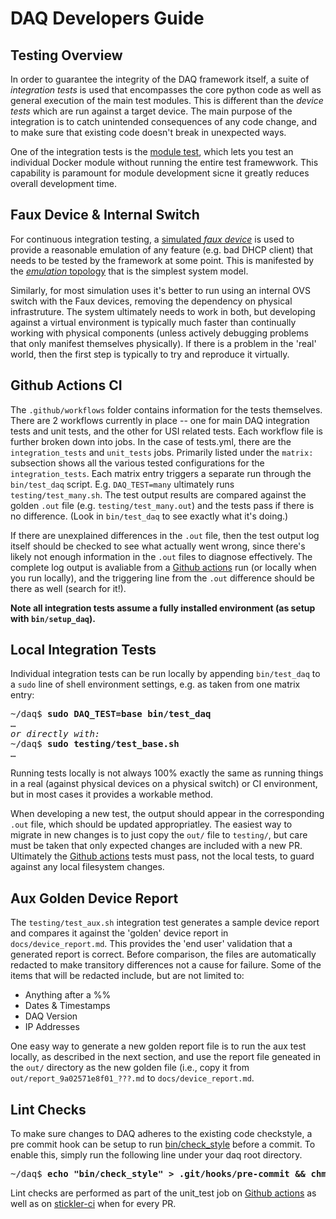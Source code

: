 # DAQ Developers Guide

## Testing Overview

In order to guarantee the integrity of the DAQ framework itself, a suite of
_integration tests_ is used that encompasses the core python code as well as general
execution of the main test modules. This is different than the _device tests_ which
are run against a target device. The main purpose of the integration is to catch
unintended consequences of any code change, and to make sure that existing code
doesn't break in unexpected ways.

One of the integration tests is the [module test](module_test.md), which lets you
test an individual Docker module without running the entire test framewwork. This
capability is paramount for module development sicne it greatly reduces overall
development time.

## Faux Device & Internal Switch

For continuous integration testing, a [simulated _faux device_](faux.md) is used
to provide a reasonable emulation of any feature (e.g. bad DHCP client)
that needs to be tested by the framework at some point. This is manifested
by the [_emulation_ topology](topologies.md) that is the simplest system model.

Similarly, for most simulation uses it's better to run using an internal OVS switch with
the Faux devices, removing the dependency on physical infrastruture. The system ultimately
needs to work in both, but developing against a virtual environment is typically much
faster than continually working with physical components (unless actively debugging
problems that only manifest themselves physically). If there is a problem in the 'real'
world, then the first step is typically to try and reproduce it virtually.

## Github Actions CI

The `.github/workflows` folder contains information for the tests themselves. There are 2 workflows currently in place -- one for main DAQ integration tests and unit tests, and the other for USI related tests. Each workflow file is further broken down into jobs. In the case of tests.yml, there are the `integration_tests` and `unit_tests` jobs. Primarily listed under the `matrix:` subsection shows all the various tested configurations for the `integration_tests`. Each matrix entry triggers a separate run through the `bin/test_daq` script. E.g. `DAQ_TEST=many`
ultimately runs `testing/test_many.sh`.  The test output results are compared against
the golden `.out` file (e.g. `testing/test_many.out`) and the tests pass if there
is no difference. (Look in `bin/test_daq` to see exactly what it's doing.)

If there are unexplained differences in the `.out` file, then the test output log
itself should be checked to see what actually went wrong, since there's likely
not enough information in the `.out` files to diagnose effectively. The complete
log output is avaliable from a [Github actions](https://github.com/faucetsdn/daq/actions) run (or locally when you run locally), and the triggering line from the `.out` difference should be there as well (search for it!).

<b>Note all integration tests assume a fully installed environment (as setup with `bin/setup_daq`).</b>

## Local Integration Tests

Individual integration tests can be run locally by
appending `bin/test_daq` to a `sudo` line of shell environment settings, e.g. as taken from one matrix entry:
<pre>
~/daq$ <b>sudo DAQ_TEST=base bin/test_daq</b>
&hellip;
<em>or directly with:</em>
~/daq$ <b>sudo testing/test_base.sh</b>
&hellip;
</pre>

Running tests locally is not always 100% exactly the same as running things in a real (against physical devices
on a physical switch) or CI environment, but in most cases it provides a workable method.

When developing a new test, the output should appear in the corresponding `.out` file, which should be updated appropriatley. The easiest way to migrate in new changes is to just copy the `out/` file to `testing/`, but care must be taken that only expected changes are included with a new PR. Ultimately the [Github actions](https://github.com/faucetsdn/daq/actions) tests must pass, not the local tests, to guard against any local filesystem changes.

## Aux Golden Device Report

The `testing/test_aux.sh` integration test generates a sample device report and
compares it against the 'golden' device report in `docs/device_report.md`. This
provides the 'end user' validation that a generated report is correct. Before
comparison, the files are automatically redacted to make transitory differences
not a cause for failure. Some of the items that will be redacted include, but are
not limited to:
* Anything after a %%
* Dates & Timestamps
* DAQ Version
* IP Addresses

One easy way to generate a new golden report file is to run the aux test locally, as
described in the next section, and use the report file geneated in the `out/` directory
as the new golden file (i.e., copy it from `out/report_9a02571e8f01_???.md` to
`docs/device_report.md`.

## Lint Checks

To make sure changes to DAQ adheres to the existing code checkstyle, a pre commit hook can be setup to run [bin/check_style](https://github.com/faucetsdn/daq/blob/master/bin/check_style) before a commit. To enable this, simply run the following line under your daq root directory.
<pre>
~/daq$ <b>echo "bin/check_style" > .git/hooks/pre-commit && chmod +x .git/hooks/pre-commit</b>
</pre>

Lint checks are performed as part of the unit_test job on [Github actions](https://github.com/faucetsdn/daq/actions) as well as on [stickler-ci](https://stickler-ci.com/repositories/51649-faucetsdn-daq) when for every PR.
